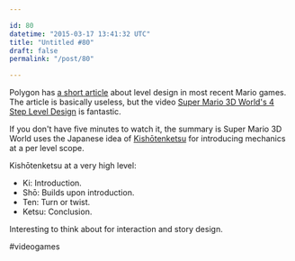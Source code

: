 ```yaml
---

id: 80
datetime: "2015-03-17 13:41:32 UTC"
title: "Untitled #80"
draft: false
permalink: "/post/80"

---
```


Polygon has [a short article](http://www.polygon.com/2015/3/16/8227391/mario-level-design-thoughts) about level design in most recent Mario games. The article is basically useless, but the video [Super Mario 3D World's 4 Step Level Design](https://www.youtube.com/watch?v=dBmIkEvEBtA&feature=youtube_gdata) is fantastic.

If you don't have five minutes to watch it, the summary is Super Mario 3D World uses the Japanese idea of [Kishōtenketsu](https://en.wikipedia.org/wiki/Kish%C5%Dtenketsu) for introducing mechanics at a per level scope.

Kishōtenketsu at a very high level:

 - Ki: Introduction.
 - Shō: Builds upon introduction.
 - Ten: Turn or twist.
 - Ketsu: Conclusion.

Interesting to think about for interaction and story design.

#videogames

